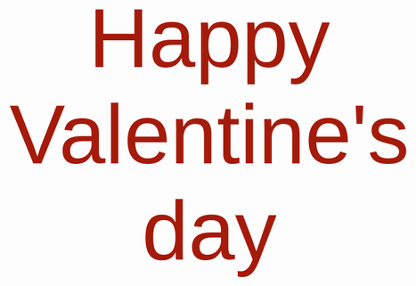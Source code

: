 <html lang="pl">
<head>
    <meta charset="UTF-8">
    <meta name="viewport" content="width=device-width, initial-scale=1.0">
    <title>Walentynki</title>
    <style>
        body {
            font-family: Edwardian Script ITC, sans-serif;
            text-align: center;
	          font-size: 150px;
            background-image: url('walentynka.jpg');
            background-size: cover;
            background-attachment: fixed;
            color: black;
        }
         p {
            color: #a51b0b;
        }
    </style>
</head>
<body>
	<p>Happy Valentine's day</p>
</body>
</html>
